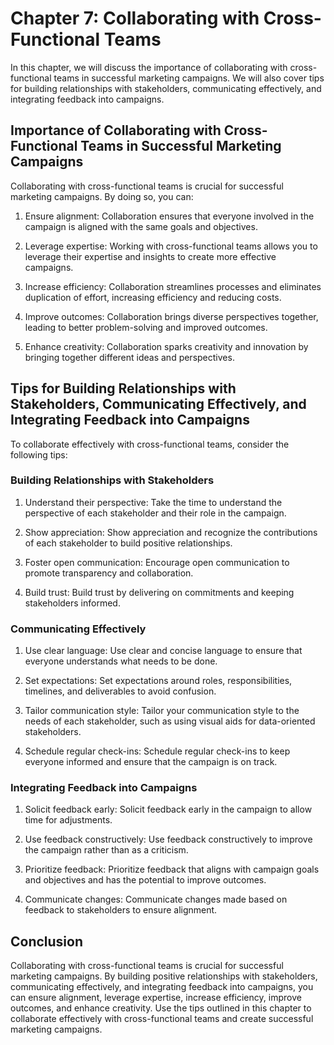 Chapter 7: Collaborating with Cross-Functional Teams
====================================================

In this chapter, we will discuss the importance of collaborating with cross-functional teams in successful marketing campaigns. We will also cover tips for building relationships with stakeholders, communicating effectively, and integrating feedback into campaigns.

Importance of Collaborating with Cross-Functional Teams in Successful Marketing Campaigns
-----------------------------------------------------------------------------------------

Collaborating with cross-functional teams is crucial for successful marketing campaigns. By doing so, you can:

1. Ensure alignment: Collaboration ensures that everyone involved in the campaign is aligned with the same goals and objectives.

2. Leverage expertise: Working with cross-functional teams allows you to leverage their expertise and insights to create more effective campaigns.

3. Increase efficiency: Collaboration streamlines processes and eliminates duplication of effort, increasing efficiency and reducing costs.

4. Improve outcomes: Collaboration brings diverse perspectives together, leading to better problem-solving and improved outcomes.

5. Enhance creativity: Collaboration sparks creativity and innovation by bringing together different ideas and perspectives.

Tips for Building Relationships with Stakeholders, Communicating Effectively, and Integrating Feedback into Campaigns
---------------------------------------------------------------------------------------------------------------------

To collaborate effectively with cross-functional teams, consider the following tips:

### Building Relationships with Stakeholders

1. Understand their perspective: Take the time to understand the perspective of each stakeholder and their role in the campaign.

2. Show appreciation: Show appreciation and recognize the contributions of each stakeholder to build positive relationships.

3. Foster open communication: Encourage open communication to promote transparency and collaboration.

4. Build trust: Build trust by delivering on commitments and keeping stakeholders informed.

### Communicating Effectively

1. Use clear language: Use clear and concise language to ensure that everyone understands what needs to be done.

2. Set expectations: Set expectations around roles, responsibilities, timelines, and deliverables to avoid confusion.

3. Tailor communication style: Tailor your communication style to the needs of each stakeholder, such as using visual aids for data-oriented stakeholders.

4. Schedule regular check-ins: Schedule regular check-ins to keep everyone informed and ensure that the campaign is on track.

### Integrating Feedback into Campaigns

1. Solicit feedback early: Solicit feedback early in the campaign to allow time for adjustments.

2. Use feedback constructively: Use feedback constructively to improve the campaign rather than as a criticism.

3. Prioritize feedback: Prioritize feedback that aligns with campaign goals and objectives and has the potential to improve outcomes.

4. Communicate changes: Communicate changes made based on feedback to stakeholders to ensure alignment.

Conclusion
----------

Collaborating with cross-functional teams is crucial for successful marketing campaigns. By building positive relationships with stakeholders, communicating effectively, and integrating feedback into campaigns, you can ensure alignment, leverage expertise, increase efficiency, improve outcomes, and enhance creativity. Use the tips outlined in this chapter to collaborate effectively with cross-functional teams and create successful marketing campaigns.
